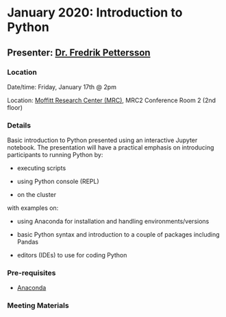 # January 2020: Introduction to Python

## Presenter: [Dr. Fredrik Pettersson](mailto:Fredrik.Pettersson@moffitt.org)

### Location
Date/time: Friday, January 17th @ 2pm

Location: [Moffitt Research Center (MRC)](https://goo.gl/maps/cwdheH64xkeWS5L47), MRC2 Conference Room 2 (2nd floor)

### Details
Basic introduction to Python presented using an interactive Jupyter notebook. The presentation will have a practical emphasis on introducing participants to running Python by:

* executing scripts

* using Python console (REPL)

* on the cluster

with examples on:

* using Anaconda for installation and handling environments/versions

* basic Python syntax and introduction to a couple of packages including Pandas

* editors (IDEs) to use for coding Python

### Pre-requisites
* [Anaconda](https://www.anaconda.com/distribution/) 

### Meeting Materials
